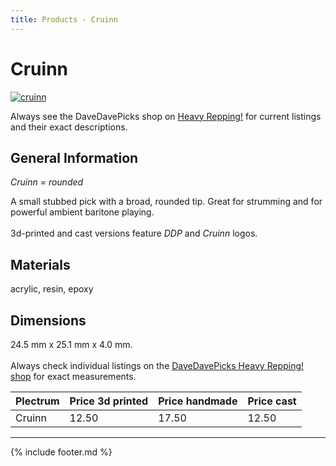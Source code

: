 ```yaml
---
title: Products - Cruinn
---
```

# Cruinn

[![cruinn](../../assets/images/cruinn.jpg "Cruinn")](/picks/cruinn)

Always see the DaveDavePicks shop on [Heavy Repping!](https://www.heavyrepping.com/shop/store/davedavepicks/) for current listings and their exact descriptions.

## General Information
*Cruinn* = *rounded*

A small stubbed pick with a broad, rounded tip. Great for strumming and for powerful ambient baritone playing.<br/><br/>3d-printed and cast versions feature *DDP* and *Cruinn* logos.

## Materials
acrylic, resin, epoxy

## Dimensions
24.5 mm x 25.1 mm x 4.0 mm.<br/><br/>Always check individual listings on the [DaveDavePicks Heavy Repping! shop](https://www.heavyrepping.com/shop/store/davedavepicks/) for exact measurements.

| **Plectrum**                                        | **Price 3d printed**   | **Price handmade**   | **Price cast**   |
|:----------------------------------------------------|:-----------------------|:---------------------|:-----------------|
| Cruinn                                          | 12.50               | 17.50             | 12.50         |

---

{% include footer.md %}